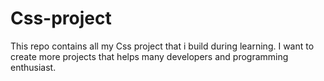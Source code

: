 # Css-project
This repo contains all my Css project that i build during learning. I want to create more projects that helps many developers and programming enthusiast.
